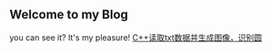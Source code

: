 ## Welcome to my Blog
you can see it?
It's my pleasure!
[C++读取txt数据并生成图像，识别圆](https://yangli-os.github.io//2022-4-13 "C++读取txt数据并生成图像，识别圆")
